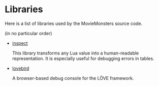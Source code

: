# Libraries
Here is a list of libraries used by the MovieMonsters source code.

(in no particular order)

- [inspect](https://github.com/kikito/inspect.lua)

    This library transforms any Lua value into a human-readable representation. It is especially useful for debugging errors in tables.

- [lovebird](https://github.com/rxi/lovebird)

    A browser-based debug console for the LÖVE framework.

